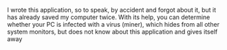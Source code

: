 I wrote this application, so to speak, by accident and forgot about it, but it has already saved my computer twice. With its help, you can determine whether your PC is infected with a virus (miner), which hides from all other system monitors, but does not know about this application and gives itself away